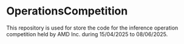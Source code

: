 # OperationsCompetition
This repository is used for store the code for the inference operation competition held by AMD Inc. during 15/04/2025  to 08/06/2025. 
